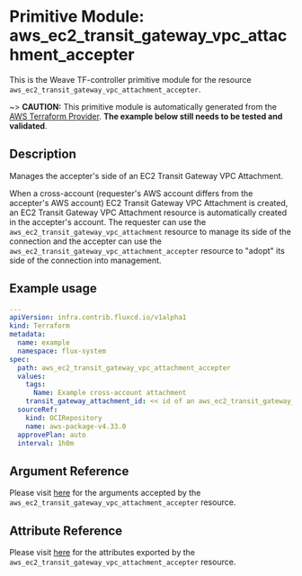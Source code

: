 
# Primitive Module: aws_ec2_transit_gateway_vpc_attachment_accepter

This is the Weave TF-controller primitive module for the resource `aws_ec2_transit_gateway_vpc_attachment_accepter`.

~> **CAUTION:** This primitive module is automatically generated from the [AWS Terraform Provider](https://registry.terraform.io/providers/hashicorp/aws/latest/docs/resources/ec2_transit_gateway_vpc_attachment_accepter). **The example below still needs to be tested and validated**.

## Description

Manages the accepter's side of an EC2 Transit Gateway VPC Attachment.

When a cross-account (requester's AWS account differs from the accepter's AWS account) EC2 Transit Gateway VPC Attachment
is created, an EC2 Transit Gateway VPC Attachment resource is automatically created in the accepter's account.
The requester can use the `aws_ec2_transit_gateway_vpc_attachment` resource to manage its side of the connection
and the accepter can use the `aws_ec2_transit_gateway_vpc_attachment_accepter` resource to "adopt" its side of the
connection into management.

## Example usage

```yaml
---
apiVersion: infra.contrib.fluxcd.io/v1alpha1
kind: Terraform
metadata:
  name: example
  namespace: flux-system
spec:
  path: aws_ec2_transit_gateway_vpc_attachment_accepter
  values:
    tags:
      Name: Example cross-account attachment
    transit_gateway_attachment_id: << id of an aws_ec2_transit_gateway_vpc_attachment >>
  sourceRef:
    kind: OCIRepository
    name: aws-package-v4.33.0
  approvePlan: auto
  interval: 1h0m
```

## Argument Reference

Please visit [here](https://registry.terraform.io/providers/hashicorp/aws/latest/docs/resources/ec2_transit_gateway_vpc_attachment_accepter#argument-reference) for the arguments accepted by the `aws_ec2_transit_gateway_vpc_attachment_accepter` resource.

## Attribute Reference

Please visit [here](https://registry.terraform.io/providers/hashicorp/aws/latest/docs/resources/ec2_transit_gateway_vpc_attachment_accepter#attributes-reference) for the attributes exported by the `aws_ec2_transit_gateway_vpc_attachment_accepter` resource.

